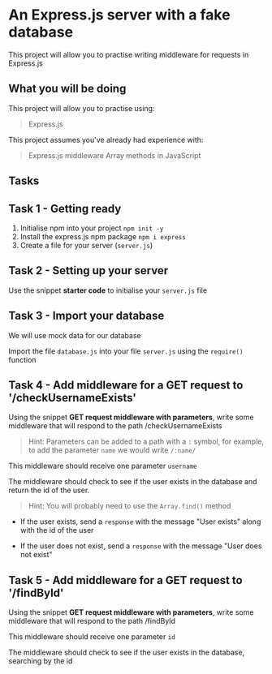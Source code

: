 # An Express.js server with a fake database

This project will allow you to practise writing middleware for requests in Express.js

## What you will be doing

This project will allow you to practise using:

> Express.js

This project assumes you've already had experience with:

> Express.js middleware
> Array methods in JavaScript

## Tasks

## Task 1 - Getting ready

1. Initialise npm into your project
   `npm init -y`
2. Install the express.js npm package
   `npm i express`
3. Create a file for your server (`server.js`)

## Task 2 - Setting up your server

Use the snippet **starter code** to initialise your `server.js` file

## Task 3 - Import your database

We will use mock data for our database

Import the file `database.js` into your file `server.js` using the `require()` function

## Task 4 - Add middleware for a GET request to '/checkUsernameExists'

Using the snippet **GET request middleware with parameters**, write some middleware that will respond to the path /checkUsernameExists

> Hint: Parameters can be added to a path with a `:` symbol, for example, to add the parameter `name` we would write `/:name/`

This middleware should receive one parameter `username`

The middleware should check to see if the user exists in the database and return the id of the user.

> Hint: You will probably need to use the `Array.find()` method

- If the user exists, send a `response` with the message "User exists" along with the id of the user

- If the user does not exist, send a `response` with the message "User does not exist"

## Task 5 - Add middleware for a GET request to '/findById'

Using the snippet **GET request middleware with parameters**, write some middleware that will respond to the path /findById

This middleware should receive one parameter `id`

The middleware should check to see if the user exists in the database, searching by the id
